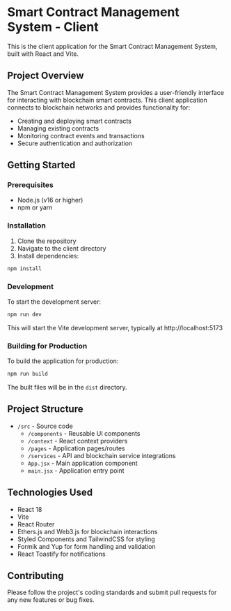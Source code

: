 # Smart Contract Management System - Client

This is the client application for the Smart Contract Management System, built with React and Vite.

## Project Overview

The Smart Contract Management System provides a user-friendly interface for interacting with blockchain smart contracts. This client application connects to blockchain networks and provides functionality for:

- Creating and deploying smart contracts
- Managing existing contracts
- Monitoring contract events and transactions
- Secure authentication and authorization

## Getting Started

### Prerequisites

- Node.js (v16 or higher)
- npm or yarn

### Installation

1. Clone the repository
2. Navigate to the client directory
3. Install dependencies:

```bash
npm install
```

### Development

To start the development server:

```bash
npm run dev
```

This will start the Vite development server, typically at http://localhost:5173

### Building for Production

To build the application for production:

```bash
npm run build
```

The built files will be in the `dist` directory.

## Project Structure

- `/src` - Source code
  - `/components` - Reusable UI components
  - `/context` - React context providers
  - `/pages` - Application pages/routes
  - `/services` - API and blockchain service integrations
  - `App.jsx` - Main application component
  - `main.jsx` - Application entry point

## Technologies Used

- React 18
- Vite
- React Router
- Ethers.js and Web3.js for blockchain interactions
- Styled Components and TailwindCSS for styling
- Formik and Yup for form handling and validation
- React Toastify for notifications

## Contributing

Please follow the project's coding standards and submit pull requests for any new features or bug fixes.
